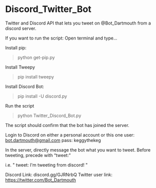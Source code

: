 # Discord_Twitter_Bot

Twitter and Discord API that lets you tweet on @Bot_Dartmouth from a discord server. 

If you want to run the script:
Open terminal and type…

Install pip:
> python get-pip.py

Install Tweepy
>pip install tweepy

Install Discord Bot:
> pip install -U discord.py

Run the script
> python Twitter_Discord_Bot.py

The script should confirm that the bot has joined the server.


Login to Discord on either a personal account or this one
user: bot.dartmouth@gmail.com
pass: keggythekeg

In the server, directly message the bot what you want to tweet.
Before tweeting, precede with “tweet:"

i.e.     "     tweet: I'm tweeting from discord!     "

Discord Link: discord.gg/GJRNrbQ
Twitter user link: https://twitter.com/Bot_Dartmouth

